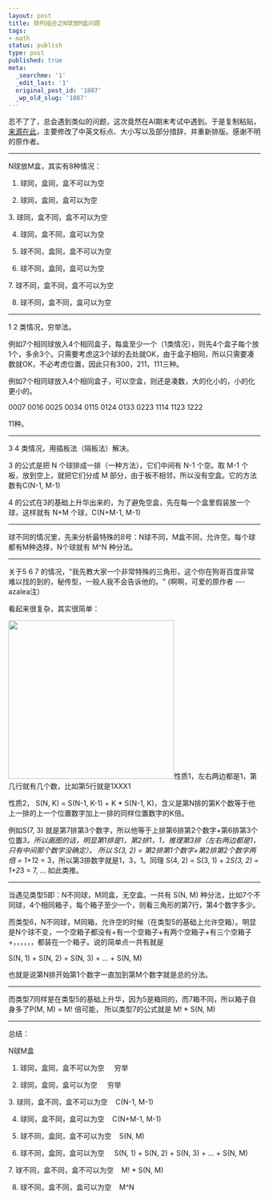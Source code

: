 ```yaml
---
layout: post
title: 排列组合之N球放M盒问题
tags:
- math
status: publish
type: post
published: true
meta:
  _searchme: '1'
  _edit_last: '1'
  original_post_id: '1887'
  _wp_old_slug: '1887'
---
```

忍不了了，总会遇到类似的问题，这次竟然在AI期末考试中遇到。于是复制粘贴，<a href="http://hi.baidu.com/pp_5/blog/item/73798043ec77781f72f05d51.html/cmtid/6aff22f08c5c85a1a50f523d" target="_blank">来源在此</a>，主要修改了中英文标点、大小写以及部分措辞，并重新排版。感谢不明的原作者。

----------------------------------------------------------------------------------------------------------

N球放M盒，其实有8种情况：

1. 球同，盒同，盒不可以为空

2. 球同，盒同，盒可以为空

3. 球同，盒不同，盒不可以为空

4. 球同，盒不同，盒可以为空

5. 球不同，盒同，盒不可以为空

6. 球不同，盒同，盒可以为空

7. 球不同，盒不同，盒不可以为空

8. 球不同，盒不同，盒可以为空

<!--more-->

----------------------------------------------------------------------------------------------------------

1 2 类情况，穷举法。

例如7个相同球放入4个相同盒子，每盒至少一个（1类情况），则先4个盒子每个放1个，多余3个。只需要考虑这3个球的去处就OK，由于盒子相同，所以只需要凑数就OK，不必考虑位置，因此只有300，211，111三种。

例如7个相同球放入4个相同盒子，可以空盒，则还是凑数，大的化小的，小的化更小的。

0007
0016
0025
0034
0115
0124
0133
0223
1114
1123
1222

11种。

----------------------------------------------------------------------------------------------------------

3 4 类情况，用插板法（隔板法）解决。

3 的公式是把 N 个球排成一排（一种方法），它们中间有 N-1 个空。取 M-1 个板，放到空上，就把它们分成 M 部分，由于板不相邻，所以没有空盒。它的方法数有C(N-1, M-1)

4 的公式在3的基础上升华出来的，为了避免空盒，先在每一个盒里假装放一个球，这样就有 N+M 个球，C(N+M-1, M-1)

--------------------------------------------------------------------------------------------------------

球不同的情况里，先来分析最特殊的8号：N球不同，M盒不同，允许空。每个球都有M种选择，N个球就有 M^N 种分法。

--------------------------------------------------------------------------------------------------------

关于5 6 7 的情况，"我先教大家一个非常特殊的三角形，这个你在狗哥百度非常难以找的到的，秘传型，一般人我不会告诉他的。" (啊啊，可爱的原作者 ---azalea注）

看起来很复杂，其实很简单：

<a href="http://azaleasays.com/wp-content/uploads/2011/12/triangle.jpg"><img class="alignleft size-full wp-image-1888" title="triangle" src="http://azaleasays.com/wp-content/uploads/2011/12/triangle.jpg" alt="" width="331" height="316" /></a>性质1，左右两边都是1，第几行就有几个数，比如第5行就是1XXX1

性质2， S(N, K) = S(N-1, K-1) + K * S(N-1, K)，含义是第N排的第K个数等于他上一排的上一个位置数字加上一排的同样位置数字的K倍。

例如S(7, 3) 就是第7排第3个数字，所以他等于上排第6排第2个数字+第6排第3个位置*3。所以画图的话，明显第1排是1，第2排1，1，推理第3排（左右两边都是1，只有中间那个数字没确定）。
所以 S(3, 2) = 第2排第1个数字+第2排第2个数字两倍 = 1+1*2 = 3，所以第3排数字就是1，3，1。同理 S(4, 2) = S(3, 1) + 2*S(3, 2) = 1+2*3 = 7, ... 如此类推。

-----------------------------------------------------------------------------------------

当遇见类型5即：N不同球，M同盒，无空盒。一共有 S(N, M) 种分法，比如7个不同球，4个相同箱子，每个箱子至少一个，则看三角形的第7行，第4个数字多少。

而类型6，N不同球，M同箱，允许空的时候（在类型5的基础上允许空箱）。明显是N个球不变，一个空箱子都没有+有一个空箱子+有两个空箱子+有三个空箱子+，，，，，，都装在一个箱子。说的简单点一共有就是

S(N, 1) + S(N, 2) + S(N, 3) + ... + S(N, M)

也就是说第N排开始第1个数字一直加到第M个数字就是总的分法。

----------------------------------------------------------------------------------------

而类型7同样是在类型5的基础上升华，因为5是箱同的，而7箱不同，所以箱子自身多了P(M, M) = M! 倍可能，
所以类型7的公式就是 M! * S(N, M)

----------------------------------------------------------------------------------------

总结：

N球M盒

1. 球同，盒同，盒不可以为空     穷举

2. 球同，盒同，盒可以为空     穷举

3. 球同，盒不同，盒不可以为空    C(N-1, M-1)

4. 球同，盒不同，盒可以为空    C(N+M-1, M-1)

5. 球不同，盒同，盒不可以为空    S(N, M)

6. 球不同，盒同，盒可以为空     S(N, 1) + S(N, 2) + S(N, 3) + ... + S(N, M)

7. 球不同，盒不同，盒不可以为空    M! * S(N, M)

8. 球不同，盒不同，盒可以为空    M^N
